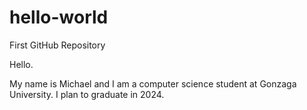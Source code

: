 # hello-world
First GitHub Repository

Hello.

My name is Michael and I am a computer science student at Gonzaga University. I plan to graduate in 2024.
